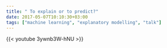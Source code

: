 ```yaml
---
title: " To explain or to predict?"
date: 2017-05-07T10:10:30+03:00
tags: ["machine learning", "explanatory modelling", "talk"]
---
```


{{< youtube 3ywnb3W-hNU >}}